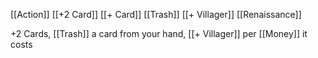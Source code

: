 [[Action]]
[[+2 Card]]
[[+ Card]]
[[Trash]]
[[+ Villager]]
[[Renaissance]]

+2 Cards, [[Trash]] a card from your hand, [[+ Villager]] per [[Money]] it costs
